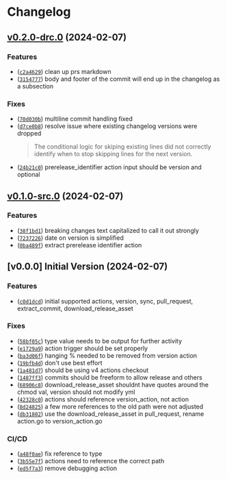 # Changelog

## [v0.2.0-drc.0](https://github.com/jakbytes/version_actions/compare/v0.1.0...v0.2.0-drc.0) (2024-02-07)
### Features

- ([`c2a4629`](https://github.com/jakbytes/version_actions/commit/c2a4629dd8aadaafd8b577cf3738a8ec4eb34624)) clean up prs markdown
- ([`3154777`](https://github.com/jakbytes/version_actions/commit/3154777b22d84f248a31abf98695727df4d84b8e)) body and footer of the commit will end up in the changelog as a subsection

### Fixes

- ([`70d030b`](https://github.com/jakbytes/version_actions/commit/70d030b01e8d9672076b8017cd10d6d75b001986)) multiline commit handling fixed
- ([`d7ce0b8`](https://github.com/jakbytes/version_actions/commit/d7ce0b88ef4d3c296f7db91d6ec5c14af2233c2b)) resolve issue where existing changelog versions were dropped
  > 
  > The conditional logic for skiping existing lines did not correctly identify when to stop skipping lines for the next version.
- ([`24b21c0`](https://github.com/jakbytes/version_actions/commit/24b21c024993d337061c3ee53f3d179f11293ecb)) prerelease_identifier action input should be version and optional

## [v0.1.0-src.0](https://github.com/jakbytes/version_actions/compare/v0.0.0...v0.1.0-src.0) (2024-02-07)
### Features

- ([`38f1bd1`](https://github.com/jakbytes/version_actions/commit/38f1bd1091e162416bbcc653da5865b8f70e2c49)) breaking changes text capitalized to call it out strongly
- ([`7237226`](https://github.com/jakbytes/version_actions/commit/72372265d197605918b127c92eb75375c3715382)) date on version is simplified
- ([`0ba489f`](https://github.com/jakbytes/version_actions/commit/0ba489f5f33d221061c149fed64166c26c6322ae)) extract prerelease identifier action

## [v0.0.0] Initial Version (2024-02-07)
### Features

- ([`c0d1dcd`](https://github.com/jakbytes/version_actions/commit/c0d1dcd0e3483390d8d7405569bcf3eadcce5710)) initial supported actions, version, sync, pull_request, extract_commit, download_release_asset

### Fixes

- ([`58bf05c`](https://github.com/jakbytes/version_actions/commit/58bf05caf571984ec6b2233ddb6f18a109a624ba)) type value needs to be output for further activity
- ([`e1729a9`](https://github.com/jakbytes/version_actions/commit/e1729a947a61a321155939e72779334c88033b47)) action trigger should be set properly
- ([`ba3d06f`](https://github.com/jakbytes/version_actions/commit/ba3d06fc58c65dc4fae5dd39c0d539207d906118)) hanging % needed to be removed from version action
- ([`19bfb4d`](https://github.com/jakbytes/version_actions/commit/19bfb4db2aa5af63bead5067d2d3582e6b67fba2)) don't use best effort
- ([`1a481d7`](https://github.com/jakbytes/version_actions/commit/1a481d72d0715ae6d7d88a9b434502513529c18c)) should be using v4 actions checkout
- ([`1487ff3`](https://github.com/jakbytes/version_actions/commit/1487ff34f740541c9cb5aa3345aa14e6d1d93abc)) commits should be freeform to allow release and others
- ([`68906c8`](https://github.com/jakbytes/version_actions/commit/68906c816d30d62c6f67c4a35b5e6003ccd74fbf)) download_release_asset shouldnt have quotes around the chmod val, version should not modify yml
- ([`42328c0`](https://github.com/jakbytes/version_actions/commit/42328c0dc7d95b59e58c1373f678834420f8c329)) actions should reference version_action, not action
- ([`8d24825`](https://github.com/jakbytes/version_actions/commit/8d24825ef39953f45c2fae275b420777c635ba5c)) a few more references to the old path were not adjusted
- ([`db31802`](https://github.com/jakbytes/version_actions/commit/db31802dc409e7306ca2a4b17a8a1ba3e8332c05)) use the download_release_asset in pull_request, rename action.go to version_action.go

### CI/CD

- ([`a48f0ae`](https://github.com/jakbytes/version_actions/commit/a48f0aeac3a5c4ce3bed5af4e055bff7174bd99f)) fix reference to type
- ([`3b55e7f`](https://github.com/jakbytes/version_actions/commit/3b55e7fbce860c789836006c2c1e93ab3a1554ce)) actions need to reference the correct path
- ([`ed5f7a3`](https://github.com/jakbytes/version_actions/commit/ed5f7a398dd060d3a9769c344206c2b86dad2959)) remove debugging action